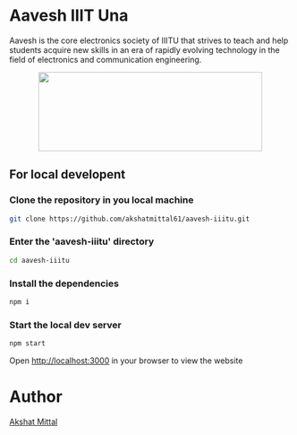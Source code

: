 # Aavesh IIIT Una

Aavesh is the core electronics society of IIITU that strives to teach and help students acquire new skills in an era of rapidly evolving technology in the field of electronics and communication engineering.

<p align="center">
<img src="./src/images/aavesh.jpeg" width="400" height="141" />
</p>

## For local developent

### Clone the repository in you local machine

```sh
git clone https://github.com/akshatmittal61/aavesh-iiitu.git
```

### Enter the 'aavesh-iiitu' directory

```sh
cd aavesh-iiitu
```

### Install the dependencies

```sh
npm i
```

### Start the local dev server

```sh
npm start
```

Open [http://localhost:3000](http://localhost:3000) in your browser to view the website

# Author

[Akshat Mittal](https://akshatmittal61.vercel.app/)
